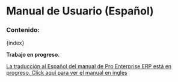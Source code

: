 # Manual de Usuario (Español)

### Contenido:

{index}

**Trabajo en progreso.**

[La traducción al Español del manual de Pro Enterprise ERP está en progreso. Click aquí para ver el manual en ingles](/docs/user/manual/en)

